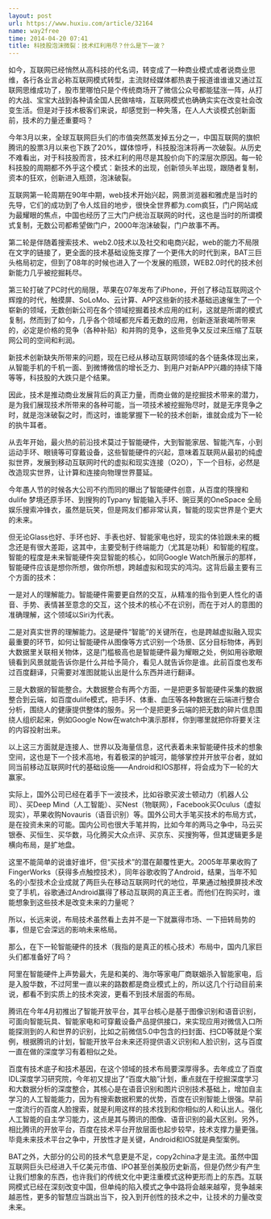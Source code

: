 ```yaml
---
layout: post
url: https://www.huxiu.com/article/32164
name: way2free
time: 2014-04-20 07:41
title: 科技股泡沫微裂：技术红利用尽？什么是下一波？
---
```

如今，互联网已经悄然从高科技的代名词，转变成了一种商业模式或者说商业思维，各行各业言必称互联网模式转型，主流财经媒体都热衷于报道谁谁谁又通过互联网思维成功了，股市里哪怕只是个传统商场开了微信公众号都能猛涨一阵，从打的大战、宝宝大战到各种请全国人民做啥啥，互联网模式也确确实实在改变社会改变生活。但是对于技术极客们来说，却感觉到一种失落，在人人大谈模式创新面前，技术的力量还重要吗？

今年3月以来，全球互联网巨头们的市值突然蒸发掉五分之一，中国互联网的旗帜腾讯的股票3月以来也下跌了20%，媒体惊呼，科技股泡沫将再一次破裂。从历史不难看出，对于科技股而言，技术红利的用尽是其股价向下的深层次原因。每一轮科技股的周期都不外乎这个模式：新技术的出现，创新领头羊出现，跟随者复制，资本的狂欢，创新进入瓶颈，泡沫破裂。

互联网第一轮周期在90年中期，web技术开始兴起，网景浏览器和雅虎是当时的先导，它们的成功到了令人炫目的地步，很快全世界都为.com疯狂，门户网站成为最耀眼的焦点，中国也经历了三大门户统治互联网的时代，这也是当时的所谓模式复制，无数公司都希望做门户，2000年泡沫破裂，门户故事不再。

第二轮是伴随着搜索技术、web2.0技术以及社交和电商兴起，web的能力不局限在文字的链接了，更全面的技术基础设施支撑了一个更伟大的时代到来，BAT三巨头格局初定，但到了08年的时候也进入了一个发展的瓶颈，WEB2.0时代的技术创新能力几乎被挖掘耗尽。

第三轮打破了PC时代的局限，苹果在07年发布了iPhone，开创了移动互联网这个辉煌的时代，触摸屏、SoLoMo、云计算、APP这些新的技术基础迅速催生了一个崭新的领域，无数创新公司在各个领域挖掘着技术应用的红利，这就是所谓的模式复制，然而到了如今，几乎各个领域都充斥着无数的应用，创新逐渐衰竭所带来的，必定是价格的竞争（各种补贴）和并购的竞争，这些竞争又反过来压缩了互联网公司的空间和利润。

新技术创新缺失所带来的问题，现在已经从移动互联网领域的各个链条体现出来，从智能手机的千机一面、到微博微信的增长乏力、到用户对新APP兴趣的持续下降等等，科技股的大跌只是个结果。

因此，技术是推动商业发展背后的真正力量，而商业做的是挖掘技术带来的潜力，是为我们展现技术所带来的各种可能，当一项技术被挖掘殆尽时，就是无序竞争之时，就是泡沫破裂之时，而这时，谁能掌握下一轮的技术创新，谁就会成为下一轮的执牛耳者。

从去年开始，最火热的前沿技术莫过于智能硬件，大到智能家居、智能汽车，小到运动手环、眼镜等可穿戴设备，这些智能硬件的兴起，意味着互联网从最初的纯虚拟世界，发展到移动互联网时代的虚拟和现实连接（O2O），下一个目标，必然是改造现实世界，让计算和连接向物理世界蔓延。

今年愚人节的时候各大公司不约而同的曝出了智能硬件创意，从百度的筷搜和dulife 梦境还原手环、到搜狗的Typany 智能输入手环、豌豆荚的OneSpace 全局娱乐搜索冲锋衣，虽然是玩笑，但是网友们都非常认真，智能的现实世界是个更大的未来。

但无论Glass也好、手环也好、手表也好、智能家电也好，现实的体验跟未来的概念还是有很大差距，这其中，主要受制于终端能力（尤其是功耗）和智能的程度。智能的程度是未来智能硬件突显智能的核心，如同Google Watch所展示的那样，智能硬件应该是想你所想，做你所想，跨越虚拟和现实的鸿沟。这背后最主要有三个方面的技术：

一是对人的理解能力。智能硬件需要更自然的交互，从精准的指令到更人性化的语音、手势、表情甚至意念的交互，这个技术的核心不在识别，而在于对人的意图的准确理解，这个领域以Siri为代表。

二是对真实世界的理解能力。这是硬件“智能”的关键所在，也是跨越虚拟融入现实最重要的环节，如何让智能硬件从图像等方式识别一个场景、区分目标物体，再到大数据里关联相关物体，这是门槛极高也是智能硬件最为耀眼之处，例如用谷歌眼镜看到风景就能告诉你是什么并给予简介，看见人就告诉你是谁。此前百度也发布过百度翻译，只需要对准图就能认出是什么东西并进行翻译。

三是大数据的智能整合。大数据整合有两个方面，一是把更多智能硬件采集的数据整合到云端，如百度dulife模式，把手环、体重、血压等各种数据在云端进行整合分析，围绕人的健康提供整体的服务。另一个是把更多云端的把无数的碎片信息围绕人组织起来，例如Google Now在watch中演示那样，你到哪里就把你将要关注的内容投射出来。

以上这三方面就是连接人、世界以及海量信息，这代表着未来智能硬件技术的想象空间，这也是下一个技术高地，有着极深的护城河，能够掌控并开放平台者，就如同当前移动互联网时代的基础设施——Android和IOS那样，将会成为下一轮的大赢家。

实际上，国外公司已经在着手下一波技术，比如谷歌买波士顿动力（机器人公司）、买Deep Mind（人工智能）、买Nest（物联网），Facebook买Oculus（虚拟现实），苹果收购Novauris（语音识别）等。国外公司大手笔买技术的布局方式，是在投资未来的可能。国内公司也很大手笔并购，比如今年的两马之争中，马云买银泰、买恒生、买华数，马化腾买大众点评、买京东、买搜狗等，但其逻辑更多是横向布局，是扩地盘。

这里不能简单的说谁好谁坏，但“买技术”的潜在颠覆性更大。2005年苹果收购了FingerWorks（获得多点触控技术），同年谷歌收购了Android，结果，当年不知名的小型技术企业成就了两巨头在移动互联网时代的地位，苹果通过触摸屏技术改变了手机，谷歌通过Android赢得了移动互联网的真正王者。而他们在购买时，谁能想象到这些技术是改变未来的力量呢？

所以，长远来说，布局技术虽然看上去并不是一下就赢得市场、一下扭转局势的事，但是它会深远的影响未来格局。

那么，在下一轮智能硬件的技术（我指的是真正的核心技术）布局中，国内几家巨头们都准备好了吗？

阿里在智能硬件上声势最大，先是和美的、海尔等家电厂商联姻杀入智能家电，后是入股华数，不过阿里一直以来的路数都是商业模式上的，所以这几个行动目前来说，都看不到实质上的技术突波，更看不到技术层面的布局。

腾讯在今年4月初推出了智能开放平台，其平台核心是基于图像识别和语音识别，可面向智能玩具、智能家电和可穿戴设备产品提供接口，来实现应用对微信入口所能探测到的人和世界的识别，比如之前微信5.0中包含的扫封面、扫CD等就是个案例，根据腾讯的计划，智能开放平台未来还将提供语义识别和人脸识别，这与百度一直在做的深度学习有着相似之处。

百度有技术底子和技术基因，在这个领域的技术布局要深厚得多。去年成立了百度IDL深度学习研究院，今年初又提出了“百度大脑”计划，重点就在于挖掘深度学习和大数据分析的深度整合，其核心是在语音识别和图片识别技术基础上，增加自主学习的人工智能能力，因为有搜索数据积累的优势，百度在识别智能上很强。早前一度流行的百度人脸搜索，就是利用这样的技术找到和你相似的人和认出人。强化人工智能的自主学习能力，这点是其与腾讯的图像、语音识别的最大区别。另外，相比腾讯的开放平台，百度在技术平台开放层面也起步较早，技术支撑力量更强。毕竟未来技术平台之争中，开放性才是关键，Android和IOS就是典型案例。

BAT之外，大部分的公司的技术气息更是不足，copy2china才是主流。虽然中国互联网巨头已经进入千亿美元市值、IPO甚至创美股历史新高，但是仍然少有产生让我们想象的东西，也许我们的传统文化中更注重模式这种更形而上的东西。互联网模式已经在深刻改变中国，但单纯的陷入模式之争中路将会越来越窄，竞争越来越恶性，更多的智慧应当跳出当下，投入到开创性的技术之中，让技术的力量改变未来。


